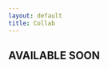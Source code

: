 ```yaml
---
layout: default
title: Collab
---
```


<section class="image-gallery">
  <h2 class="gallery-title">AVAILABLE SOON</h2>
</section>
